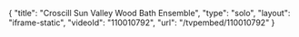 {
    "title": "Croscill Sun Valley Wood Bath Ensemble",
    "type": "solo",
    "layout": "iframe-static",
    "videoId": "110010792",
    "url": "\/tvpembed\/110010792"
}